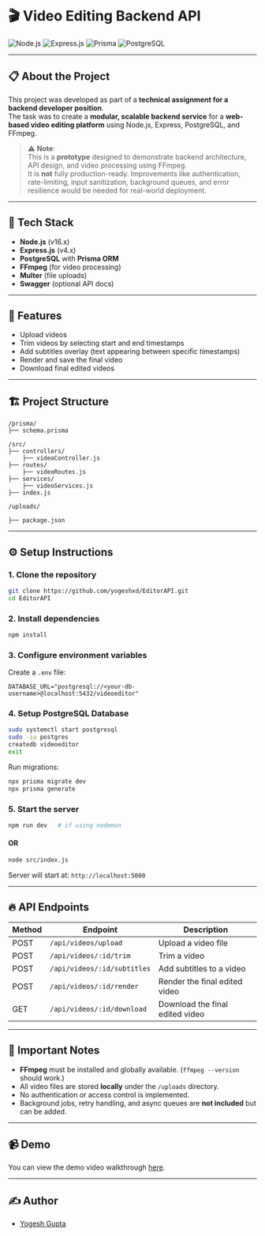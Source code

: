 # 🎬 Video Editing Backend API

![Node.js](https://img.shields.io/badge/Node.js-16.x-brightgreen)
![Express.js](https://img.shields.io/badge/Express.js-4.x-lightgrey)
![Prisma](https://img.shields.io/badge/Prisma-ORM-blue)
![PostgreSQL](https://img.shields.io/badge/PostgreSQL-14.x-blue)

---

## 📋 About the Project

This project was developed as part of a **technical assignment for a backend developer position**.  
The task was to create a **modular, scalable backend service** for a **web-based video editing platform** using Node.js, Express, PostgreSQL, and FFmpeg.

> ⚠ **Note**:  
> This is a **prototype** designed to demonstrate backend architecture, API design, and video processing using FFmpeg.  
> It is **not** fully production-ready. Improvements like authentication, rate-limiting, input sanitization, background queues, and error resilience would be needed for real-world deployment.

---

## 🚀 Tech Stack

- **Node.js** (v16.x)
- **Express.js** (v4.x)
- **PostgreSQL** with **Prisma ORM**
- **FFmpeg** (for video processing)
- **Multer** (file uploads)
- **Swagger** (optional API docs)

---

## 🎯 Features

- Upload videos
- Trim videos by selecting start and end timestamps
- Add subtitles overlay (text appearing between specific timestamps)
- Render and save the final video
- Download final edited videos

---

## 🏗 Project Structure

```
/prisma/
├── schema.prisma

/src/
├── controllers/
    ├── videoController.js
├── routes/
    ├── videoRoutes.js
├── services/
    ├── videoServices.js
├── index.js

/uploads/

├── package.json
```

---

## ⚙️ Setup Instructions

### 1. Clone the repository
```bash
git clone https://github.com/yogeshxd/EditorAPI.git
cd EditorAPI
```

### 2. Install dependencies
```bash
npm install
```

### 3. Configure environment variables
Create a `.env` file:
```env
DATABASE_URL="postgresql://<your-db-username>@localhost:5432/videoeditor"
```

### 4. Setup PostgreSQL Database
```bash
sudo systemctl start postgresql
sudo -iu postgres
createdb videoeditor
exit
```

Run migrations:
```bash
npx prisma migrate dev
npx prisma generate
```

### 5. Start the server
```bash
npm run dev   # if using nodemon
```
#### OR
```bash
node src/index.js
```

Server will start at: `http://localhost:5000`

---

## 🔥 API Endpoints

| Method | Endpoint                   | Description                     |
|--------|-----------------------------|---------------------------------|
| POST   | `/api/videos/upload`         | Upload a video file             |
| POST   | `/api/videos/:id/trim`        | Trim a video                    |
| POST   | `/api/videos/:id/subtitles`   | Add subtitles to a video        |
| POST   | `/api/videos/:id/render`      | Render the final edited video   |
| GET    | `/api/videos/:id/download`    | Download the final edited video |

---

## 📢 Important Notes

- **FFmpeg** must be installed and globally available. (`ffmpeg --version` should work.)
- All video files are stored **locally** under the `/uploads` directory.
- No authentication or access control is implemented.
- Background jobs, retry handling, and async queues are **not included** but can be added.

---

## 📹 Demo

You can view the demo video walkthrough [here](https://youtu.be/SDcUdMy0hdM).

---

## ✍️ Author

- [Yogesh Gupta](https://github.com/yogeshxd)
